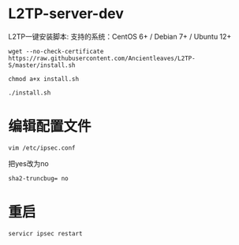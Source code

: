 # L2TP-server-dev
L2TP一键安装脚本:
支持的系统：CentOS 6+ / Debian 7+ / Ubuntu 12+  

```
wget --no-check-certificate https://raw.githubusercontent.com/Ancientleaves/L2TP-S/master/install.sh
```
```
chmod a+x install.sh
```
```
./install.sh
```
# 编辑配置文件
```
vim /etc/ipsec.conf
```
把yes改为no
```
sha2-truncbug= no
```
# 重启
```
servicr ipsec restart
```
